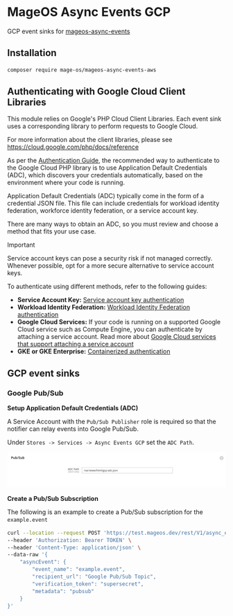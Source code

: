 # MageOS Async Events GCP

GCP event sinks for [mageos-async-events](https://github.com/mage-os/mageos-async-events)

## Installation

```sh
composer require mage-os/mageos-async-events-aws
```

## Authenticating with Google Cloud Client Libraries

This module relies on Google's PHP Cloud Client Libraries. Each event sink uses a corresponding library to perform
requests to Google Cloud.

For more information about the client libraries, please see https://cloud.google.com/php/docs/reference

As per the [Authentication Guide](https://github.com/googleapis/google-cloud-php/blob/main/AUTHENTICATION.md), the
recommended way to authenticate to the Google Cloud PHP library is to use Application Default Credentials (ADC),
which discovers your credentials automatically, based on the environment where your code is running.

Application Default Credentials (ADC) typically come in the form of a credential JSON file. This file can include
credentials for workload identity federation, workforce identity federation, or a service account key.

There are many ways to obtain an ADC, so you must review and choose a method that fits your use case.

> [!IMPORTANT]
> Service account keys can pose a security risk if not managed correctly. Whenever possible, opt for a more secure
> alternative to service account keys.

To authenticate using different methods, refer to the following guides:

- **Service Account Key:** [Service account key authentication](https://cloud.google.com/docs/authentication/provide-credentials-adc#wlif-key)
- **Workload Identity Federation:** [Workload Identity Federation authentication](https://cloud.google.com/docs/authentication/provide-credentials-adc#wlif)
- **Google Cloud Services:** If your code is running on a supported Google Cloud service such as Compute Engine, you can authenticate by attaching a service account. Read more about [Google Cloud services that support attaching a service account](https://cloud.google.com/docs/authentication/provide-credentials-adc#attached-sa)
- **GKE or GKE Enterprise:** [Containerized authentication](https://cloud.google.com/docs/authentication/provide-credentials-adc#containerized)

## GCP event sinks

### Google Pub/Sub

**Setup Application Default Credentials (ADC)**

A Service Account with the `Pub/Sub Publisher` role is required so that the notifier can relay events into Google
Pub/Sub.

Under `Stores -> Services -> Async Events GCP` set the `ADC Path`.

![gcp-pubsub-config example](docs/gcp-pubsub-config.png)

**Create a Pub/Sub Subscription**

The following is an example to create a Pub/Sub subscription for the `example.event`

```sh
curl --location --request POST 'https://test.mageos.dev/rest/V1/async_event' \
--header 'Authorization: Bearer TOKEN' \
--header 'Content-Type: application/json' \
--data-raw '{
    "asyncEvent": {
        "event_name": "example.event",
        "recipient_url": "Google Pub/Sub Topic",
        "verification_token": "supersecret",
        "metadata": "pubsub"
    }
}'
```
